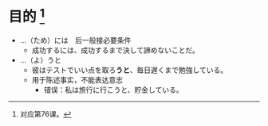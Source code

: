 # 目的 [^title]

- ...（ため）には　后一般接必要条件
  - 成功するには、成功するまで決して諦めないことだ。
- ...（よ）うと
  - 彼はテストでいい点を取ろ**うと**、毎日遅くまで勉強している。
  - 用于陈述事实，不能表达意志
    - 错误：私は旅行に行こうと、貯金している。



[^title]: 对应第76课。




